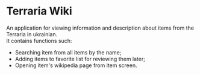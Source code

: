 # Terraria Wiki

An application for viewing information and description about items from the Terraria in ukrainian.  
It contains functions such:

- Searching item from all items by the name;
- Adding items to favorite list for reviewing them later;
- Opening item's wikipedia page from item screen.
